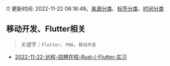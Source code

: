 :alarm_clock: 更新时间: 2022-11-22 06:16:49。[来源分类](../README.md)、[标签分类](../TAGS.md)、[时间分类](../TIMELINE.md)

## 移动开发、Flutter相关


> 关键字：`Flutter`、`PWA`、`移动开发`



- [2022-11-22-远程-招聘在校-Rust-/-Flutter-实习](https://www.v2ex.com/t/897030) 